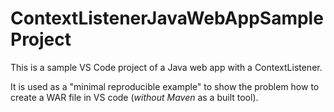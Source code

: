 # ContextListenerJavaWebAppSampleProject

This is a sample VS Code project of a Java web app with a ContextListener.

It is used as a "minimal reproducible example" to show the problem how to create a WAR file in VS code (*without Maven* as a built tool).
